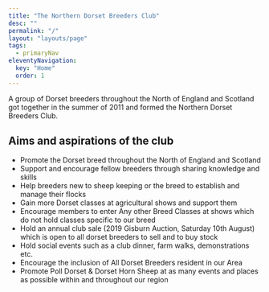 ```yaml
---
title: "The Northern Dorset Breeders Club"
desc: ""
permalink: "/"
layout: "layouts/page"
tags:
  - primaryNav
eleventyNavigation:
  key: "Home"
  order: 1
---
```


A group of Dorset breeders throughout the North of England and Scotland got together in the summer of 2011 and formed the Northern Dorset Breeders Club.

## Aims and aspirations of the club

* Promote the Dorset breed throughout the North of England and Scotland
* Support and encourage fellow breeders through sharing knowledge and skills
* Help breeders new to sheep keeping or the breed to establish and manage their flocks
* Gain more Dorset classes at agricultural shows and support them
* Encourage members to enter Any other Breed Classes at shows which do not hold classes specific to our breed
* Hold an annual club sale (2019 Gisburn Auction, Saturday 10th August) which is open to all dorset breeders to sell and to buy stock
* Hold social events such as a club dinner, farm walks, demonstrations etc.
* Encourage the inclusion of All Dorset Breeders resident in our Area
* Promote Poll Dorset & Dorset Horn Sheep at as many events and places as possible within and throughout our region
